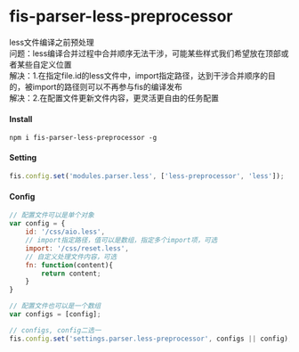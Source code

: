 # fis-parser-less-preprocessor

less文件编译之前预处理  
问题：less编译合并过程中合并顺序无法干涉，可能某些样式我们希望放在顶部或者某些自定义位置  
解决：1.在指定file.id的less文件中，import指定路径，达到干涉合并顺序的目的，被import的路径则可以不再参与fis的编译发布  
解决：2.在配置文件更新文件内容，更灵活更自由的任务配置

#### Install
```
npm i fis-parser-less-preprocessor -g
```


#### Setting
```javascript
fis.config.set('modules.parser.less', ['less-preprocessor', 'less']);
```

#### Config
```javascript
// 配置文件可以是单个对象
var config = {
	id: '/css/aio.less',
	// import指定路径，值可以是数组，指定多个import项，可选
	import: '/css/reset.less',
	// 自定义处理文件内容，可选
	fn: function(content){
		return content;
	}
}

// 配置文件也可以是一个数组
var configs = [config];

// configs, config二选一
fis.config.set('settings.parser.less-preprocessor', configs || config);
```
